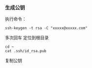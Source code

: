 ### 生成公钥
执行命令：
```
ssh-keygen -t rsa -C "xxxxx@xxxxx.com"  
```
多次回车
定位到根目录
```shell
cd ~
cat .ssh/id_rsa.pub
```
复制公钥
